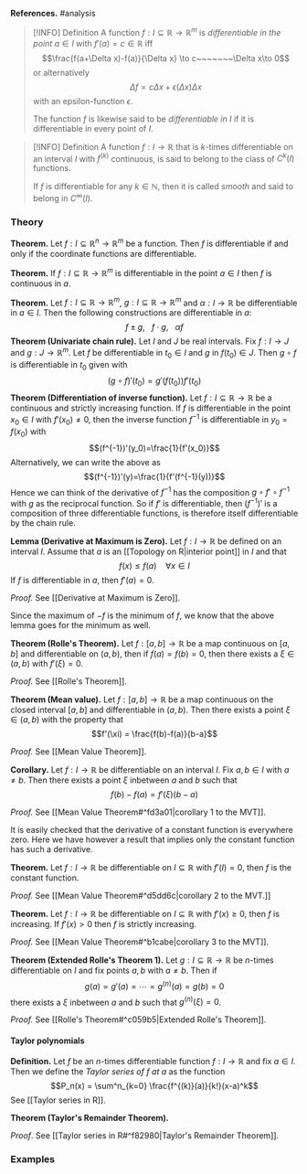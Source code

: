 **References.** #analysis 

> [!INFO] Definition
> A function $f: I \subseteq \mathbb R \to \mathbb R^m$ is *differentiable in the point* $a\in I$ with $f'(a) = c\in \mathbb R$ iff $$\frac{f(a+\Delta x)-f(a)}{\Delta x} \to c~~~~~~~\Delta x\to 0$$
> or alternatively $$\Delta f=c\Delta x+\epsilon(\Delta x)\Delta x$$
> with an epsilon-function $\epsilon$.
> 
> The function $f$ is likewise said to be *differentiable in $I$* if it is differentiable in every point of $I$.
> 
> 

> [!INFO] Definition
> A function $f:I\to \mathbb R$ that is $k$-times differentiable on an interval $I$ with $f^{(k)}$ continuous, is said to belong to the class of $C^k(I)$ functions.
> 
> If $f$ is differentiable for any $k \in \mathbb N$, then it is called *smooth* and said to belong in $C^\infty(I)$.
### Theory

**Theorem.** Let $f:I \subseteq \mathbb R^n \to \mathbb R^m$ be a function. Then $f$ is differentiable if and only if the coordinate functions are differentiable.

**Theorem.** If $f: I \subseteq \mathbb R \to \mathbb R^m$ is differentiable in the point $a \in I$ then $f$ is continuous in $a$.

**Theorem.** Let $f:I\subseteq \mathbb R \to \mathbb R^m$, $g:I \subseteq \mathbb R \to \mathbb R^m$ and $\alpha:I\to \mathbb R$ be differentiable in $a\in I$. Then the following constructions are differentiable in $a$: $$f\pm g,~~~f\cdot g,~~~\alpha f$$
**Theorem (Univariate chain rule).** Let $I$ and $J$ be real intervals. Fix $f:I\to J$ and $g:J \to \mathbb R^m$. Let $f$ be differentiable in $t_0\in I$ and $g$ in $f(t_0)\in J$. Then $g\circ f$ is differentiable in $t_0$ given with $$(g\circ f)'(t_0)=g'(f(t_0))f'(t_0)$$
**Theorem (Differentiation of inverse function).** Let $f:I \subseteq \mathbb R\to \mathbb R$ be a continuous and strictly increasing function. If $f$ is differentiable in the point $x_0\in I$ with $f'(x_0)\neq 0$, then the inverse function $f^{-1}$ is differentiable in $y_0=f(x_0)$ with $$(f^{-1})'(y_0)=\frac{1}{f'(x_0)}$$
Alternatively, we can write the above as $$(f^{-1})'(y)=\frac{1}{f'(f^{-1}(y))}$$
Hence we can think of the derivative of $f^{-1}$ has the composition $g\circ f' \circ f^{-1}$ with $g$ as the reciprocal function. So if $f'$ is differentiable, then $(f^{-1})'$ is a composition of three differentiable functions, is therefore itself differentiable by the chain rule.

**Lemma (Derivative at Maximum is Zero).** Let $f: I \to \mathbb R$ be defined on an interval $I$. Assume that $a$ is an [[Topology on R|interior point]] in $I$ and that $$f(x)\leq f(a)~~~~\forall x \in I$$If $f$ is differentiable in $a$, then $f'(a) = 0$.

*Proof.* See [[Derivative at Maximum is Zero]].

Since the maximum of $-f$ is the minimum of $f$, we know that the above lemma goes for the minimum as well.

**Theorem (Rolle's Theorem).** Let $f : [a,b] \to \mathbb R$ be a map continuous on $[a,b]$ and differentiable on $(a,b)$, then if $f(a)=f(b)=0$, then there exists a $\xi \in (a,b)$ with $f'(\xi)=0$.

*Proof.* See [[Rolle's Theorem]].

**Theorem (Mean value).** Let $f:[a,b] \to \mathbb R$ be a map continuous on the closed interval $[a,b]$ and differentiable in $(a,b)$. Then there exists a point $\xi \in (a,b)$ with the property that
$$f'(\xi) = \frac{f(b)-f(a)}{b-a}$$

*Proof.* See [[Mean Value Theorem]].

**Corollary.** Let $f: I \to \mathbb R$ be differentiable on an interval $I$. Fix $a,b\in I$ with $a \neq b$. Then there exists a point $\xi$ inbetween $a$ and $b$ such that 
$$f(b)-f(a) = f'(\xi)(b-a)$$

*Proof.* See [[Mean Value Theorem#^fd3a01|corollary 1 to the MVT]].

It is easily checked that the derivative of a constant function is everywhere zero. Here we have however a result that implies only the constant function has such a derivative.

**Theorem.** Let $f:I \to \mathbb R$ be differentiable on $I \subseteq \mathbb R$ with $f'(I) = \qty{0}$, then $f$ is the constant function. 

*Proof.* See [[Mean Value Theorem#^d5dd6c|corollary 2 to the MVT.]]

**Theorem.** Let $f:I\to \mathbb R$ be differentiable on $I \subseteq \mathbb R$ with $f'(x)\geq 0$, then $f$ is increasing. If $f'(x) > 0$ then $f$ is strictly increasing.

*Proof.* See [[Mean Value Theorem#^b1cabe|corollary 3 to the MVT]].

**Theorem (Extended Rolle's Theorem 1).** Let $g :  I \subseteq \mathbb R \to \mathbb R$ be $n$-times differentiable on $I$ and fix points $a,b$ with $a\neq b$. Then if 
$$g(a)=g'(a)=\cdots = g^{(n)}(a) = g(b)= 0$$
there exists a $\xi$ inbetween $a$ and $b$ such that $g^{(n)}(\xi) = 0$.

*Proof.* See [[Rolle's Theorem#^c059b5|Extended Rolle's Theorem]].

#### Taylor polynomials

**Definition.** Let $f$ be an $n$-times differentiable function $f: I \to \mathbb R$ and fix $a \in I$. Then we define the *Taylor series of $f$ at $a$* as the function 
$$P_n(x) = \sum^n_{k=0} \frac{f^{(k)}(a)}{k!}(x-a)^k$$
See [[Taylor series in R]].

**Theorem (Taylor's Remainder Theorem).** 

*Proof*. See [[Taylor series in R#^f82980|Taylor's Remainder Theorem]].

### Examples